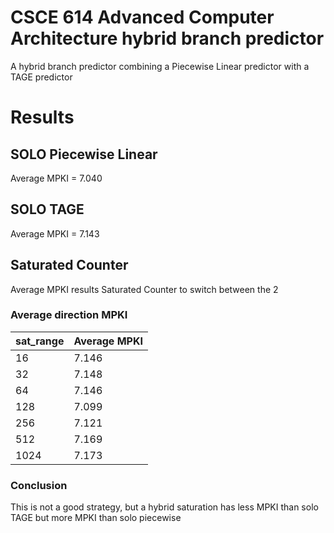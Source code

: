 # CSCE 614 Advanced Computer Architecture hybrid branch predictor

A hybrid branch predictor combining a Piecewise Linear predictor with a TAGE predictor

# Results

## SOLO Piecewise Linear
Average MPKI = 7.040

## SOLO TAGE
Average MPKI = 7.143

## Saturated Counter
Average MPKI results
Saturated Counter to switch between the 2

### Average direction MPKI
| sat_range | Average MPKI |
| --------- | ------------ |
| 16        | 7.146        |
| 32        | 7.148        |
| 64        | 7.146        |
| 128       | 7.099        |
| 256       | 7.121        |
| 512       | 7.169        |
| 1024      | 7.173        |

### Conclusion
This is not a good strategy, but a hybrid saturation has less MPKI than solo TAGE but more MPKI than solo piecewise 


